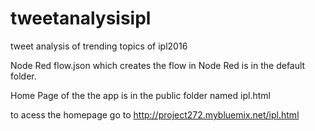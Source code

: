 # tweetanalysisipl

tweet analysis of trending topics of ipl2016

Node Red flow.json which creates the flow in Node Red is in the default folder.

Home Page of the the app is in the public folder named ipl.html

to acess the homepage go to http://project272.mybluemix.net/ipl.html
